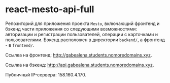 # react-mesto-api-full
Репозиторий для приложения проекта `Mesto`, включающий фронтенд и бэкенд части приложения со следующими возможностями: авторизации и регистрации пользователей, операции с карточками и пользователями. Бэкенд расположен в директории `backend/`, а фронтенд - в `frontend/`. 
  
Ссылка на фронтенд: http://gabealena.students.nomoredomains.xyz.

Ссылка на бэкенд: http://api.gabealena.students.nomoredomains.xyz.

Публичный IP-сервера: 158.160.4.170.

